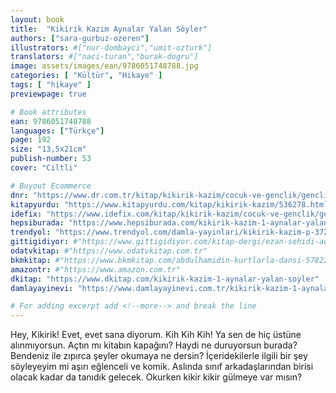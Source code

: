 ```yaml
---
layout: book
title:  "Kikirik Kazım Aynalar Yalan Söyler"
authors: ["sara-gurbuz-ozeren"]
illustrators: #["nur-dombayci","umit-ozturk"]
translators: #["naci-turan","burak-dogru"]
image: assets/images/ean/9786051748788.jpg
categories: [ "Kültür", "Hikaye" ]
tags: [ "hikaye" ]
previewpage: true

# Book attributes
ean: 9786051748788
languages: ["Türkçe"]
page: 192
size: "13,5x21cm"
publish-number: 53
cover: "Ciltli"

# Buyout Ecommerce
dnr: "https://www.dr.com.tr/kitap/kikirik-kazim/cocuk-ve-genclik/genclik-10-yas/roman-oyku/urunno=0001867715001"
kitapyurdu: "https://www.kitapyurdu.com/kitap/kikirik-kazim/536278.html&filter_name=Kikirik+Kaz%C4%B1m"
idefix: "https://www.idefix.com/kitap/kikirik-kazim/cocuk-ve-genclik/genclik-10-yas/roman-oyku/urunno=0001867715001"
hepsiburada: "https://www.hepsiburada.com/kikirik-kazim-1-aynalar-yalan-soyler-sara-gurbuz-ozeren-p-HBV00000P75K6"
trendyol: "https://www.trendyol.com/damla-yayinlari/kikirik-kazim-p-37214846"
gittigidiyor: #"https://www.gittigidiyor.com/kitap-dergi/ezan-sehidi-adnan-menderes_pdp_732728793"
odatvkitap: #"https://www.odatvkitap.com.tr"
bkmkitap: #"https://www.bkmkitap.com/abdulhamidin-kurtlarla-dansi-578226"
amazontr: #"https://www.amazon.com.tr"
dkitap: "https://www.dkitap.com/kikirik-kazim-1-aynalar-yalan-soyler"
damlayayinevi: "https://www.damlayayinevi.com.tr/kikirik-kazim-1-aynalar-yalan-soyler"

# For adding excerpt add <!--more--> and break the line
---
```

Hey, Kikirik! Evet, evet sana diyorum.
Kih Kih Kih!
Ya sen de hiç üstüne alınmıyorsun. Açtın mı kitabın kapağını?
Haydi ne duruyorsun burada?
Bendeniz ile zıpırca şeyler okumaya ne dersin?
İçeridekilerle ilgili bir şey söyleyeyim mi aşırı eğlenceli ve komik.
Aslında sınıf arkadaşlarından birisi olacak kadar da tanıdık gelecek.
Okurken kikir kikir gülmeye var mısın?
<!--more--> 

